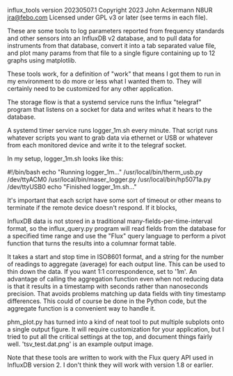 influx_tools version 20230507.1
Copyright 2023 John Ackermann N8UR jra@febo.com
Licensed under GPL v3 or later (see terms in each file).

These are some tools to log parameters reported from frequency 
standards and other sensors into an InfluxDB v2 database, and to 
pull data for instruments from that database, convert it into a tab 
separated value file, and plot many params from that file to a single 
figure containing up to 12 graphs using matplotlib.

These tools work, for a definition of "work" that means I got them 
to run in my environment to do more or less what I wanted them to.
They will certainly need to be customized for any other application.

The storage flow is that a systemd service runs the Influx "telegraf"
program that listens on a socket for data and writes what it hears to
the database.

A systemd timer service runs logger_1m.sh every minute.  That script
runs whatever scripts you want to grab data via ethernet or USB 
or whatever from each monitored device and write it to the 
telegraf socket.

In my setup, logger_1m.sh looks like this:

#!/bin/bash
echo "Running logger_1m..."
/usr/local/bin/therm_usb.py /dev/ttyACM0
/usr/local/bin/maser_logger.py
/usr/local/bin/hp5071a.py /dev/ttyUSB0
echo "Finished logger_1m.sh..."

It's important that each script have some sort of timeout or other
means to terminate if the remote device doesn't respond.  If it blocks,

InfluxDB data is not stored in a traditional many-fields-per-time-interval
format, so the influx_query.py program will read fields from the database
for a specified time range and use the "Flux" query language to
perform a pivot function that turns the results into a columnar format
table.  

It takes a start and stop time in ISO8601 format, and a string
for the number of readings to aggregate (average) for each output line.
This can be used to thin down the data.  If you want 1:1 correspondence,
set to '1m'.  An advantage of calling the aggregation function even
when not reducing data is that it results in a timestamp with seconds
rather than nanoseconds precision.  That avoids problems matching up 
data fields with tiny timestamp differences.  This could of course be 
done in the Python code, but the aggregate function is a convenient 
way to handle it.

phm_plot.py has turned into a kind of neat tool to put multiple
subplots onto a single output figure.  It will require customization
for your application, but I tried to put all the critical settings
at the top, and document things fairly well. 'tsv_test.dat.png' is
an example output image.

Note that these tools are written to work with the Flux query API used
in InfluxDB version 2.  I don't think they will work with version 1.8
or earlier.
